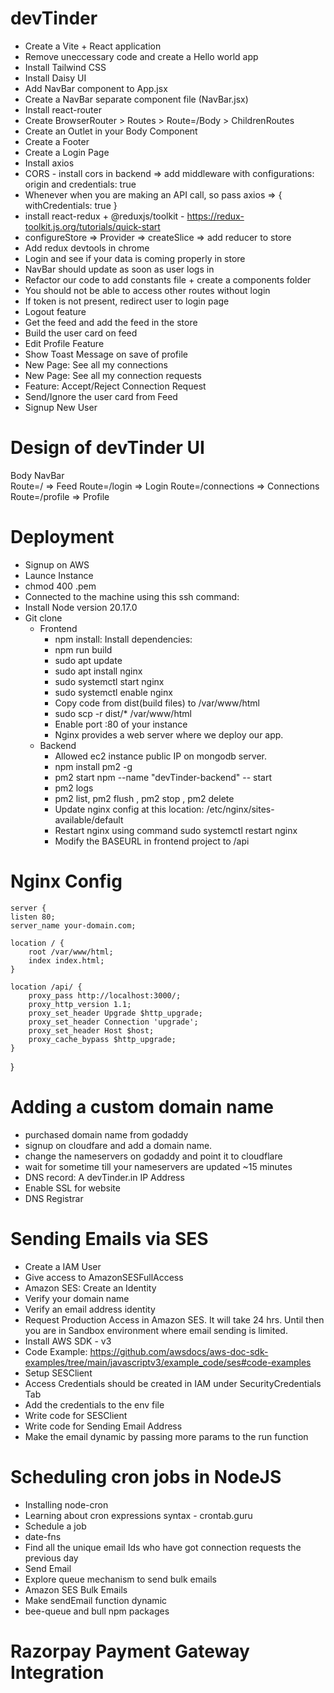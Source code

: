# devTinder

- Create a Vite + React application
- Remove uneccessary code and create a Hello world app
- Install Tailwind CSS
- Install Daisy UI
- Add NavBar component to App.jsx
- Create a NavBar separate component file (NavBar.jsx)
- Install react-router
- Create BrowserRouter > Routes > Route=/Body > ChildrenRoutes
- Create an Outlet in your Body Component
- Create a Footer
- Create a Login Page
- Install axios
- CORS - install cors in backend => add middleware with configurations: origin and credentials: true
- Whenever when you are making an API call, so pass axios => { withCredentials: true }
- install react-redux + @reduxjs/toolkit - https://redux-toolkit.js.org/tutorials/quick-start
- configureStore => Provider => createSlice => add reducer to store
- Add redux devtools in chrome
- Login and see if your data is coming properly in store
- NavBar should update as soon as user logs in
- Refactor our code to add constants file + create a components folder
- You should not be able to access other routes without login
- If token is not present, redirect user to login page
- Logout feature
- Get the feed and add the feed in the store
- Build the user card on feed
- Edit Profile Feature
- Show Toast Message on save of profile
- New Page: See all my connections
- New Page: See all my connection requests
- Feature: Accept/Reject Connection Request
- Send/Ignore the user card from Feed
- Signup New User

# Design of devTinder UI

Body
NavBar  
 Route=/ => Feed
Route=/login => Login
Route=/connections => Connections
Route=/profile => Profile

# Deployment

- Signup on AWS
- Launce Instance
- chmod 400 <secret>.pem
- Connected to the machine using this ssh command:
- Install Node version 20.17.0
- Git clone
  - Frontend
    - npm install: Install dependencies:
    - npm run build
    - sudo apt update
    - sudo apt install nginx
    - sudo systemctl start nginx
    - sudo systemctl enable nginx
    - Copy code from dist(build files) to /var/www/html
    - sudo scp -r dist/\* /var/www/html
    - Enable port :80 of your instance
    - Nginx provides a web server where we deploy our app.
  - Backend
    - Allowed ec2 instance public IP on mongodb server.
    - npm install pm2 -g
    - pm2 start npm --name "devTinder-backend" -- start
    - pm2 logs
    - pm2 list, pm2 flush <name>, pm2 stop <name>, pm2 delete <name>
    - Update nginx config at this location: /etc/nginx/sites-available/default
    - Restart nginx using command sudo systemctl restart nginx
    - Modify the BASEURL in frontend project to /api

# Nginx Config

    server {
    listen 80;
    server_name your-domain.com;

    location / {
        root /var/www/html;
        index index.html;
    }

    location /api/ {
        proxy_pass http://localhost:3000/;
        proxy_http_version 1.1;
        proxy_set_header Upgrade $http_upgrade;
        proxy_set_header Connection 'upgrade';
        proxy_set_header Host $host;
        proxy_cache_bypass $http_upgrade;
    }

}

# Adding a custom domain name

- purchased domain name from godaddy
- signup on cloudfare and add a domain name.
- change the nameservers on godaddy and point it to cloudflare
- wait for sometime till your nameservers are updated ~15 minutes
- DNS record: A devTinder.in IP Address
- Enable SSL for website
- DNS Registrar

# Sending Emails via SES

- Create a IAM User
- Give access to AmazonSESFullAccess
- Amazon SES: Create an Identity
- Verify your domain name
- Verify an email address identity
- Request Production Access in Amazon SES. It will take 24 hrs. Until then you are in Sandbox environment where email sending is limited.
- Install AWS SDK - v3
- Code Example: https://github.com/awsdocs/aws-doc-sdk-examples/tree/main/javascriptv3/example_code/ses#code-examples
- Setup SESClient
- Access Credentials should be created in IAM under SecurityCredentials Tab
- Add the credentials to the env file
- Write code for SESClient
- Write code for Sending Email Address
- Make the email dynamic by passing more params to the run function

# Scheduling cron jobs in NodeJS

- Installing node-cron
- Learning about cron expressions syntax - crontab.guru
- Schedule a job
- date-fns
- Find all the unique email Ids who have got connection requests the previous day
- Send Email
- Explore queue mechanism to send bulk emails
- Amazon SES Bulk Emails
- Make sendEmail function dynamic
- bee-queue and bull npm packages

# Razorpay Payment Gateway Integration
